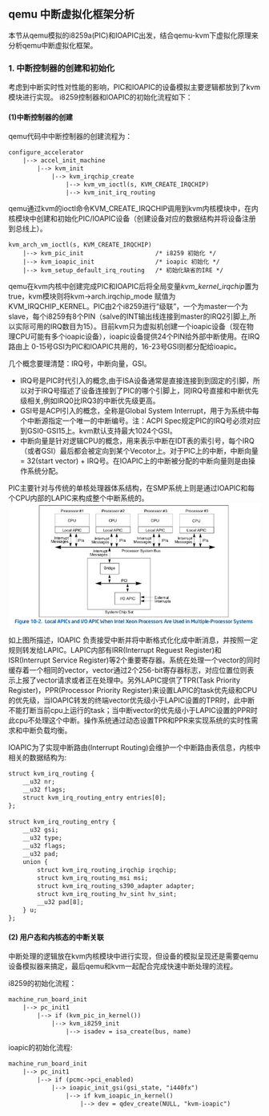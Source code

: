 ## qemu 中断虚拟化框架分析

本节从qemu模拟的i8259a(PIC)和IOAPIC出发，结合qemu-kvm下虚拟化原理来分析qemu中断虚拟化框架。

### 1. 中断控制器的创建和初始化
考虑到中断实时性对性能的影响，PIC和IOAPIC的设备模拟主要逻辑都放到了kvm模块进行实现。
i8259控制器和IOAPIC的初始化流程如下：

#### (1)中断控制器的创建
qemu代码中中断控制器的创建流程为：

    configure_accelerator
        |--> accel_init_machine
            |--> kvm_init
                |--> kvm_irqchip_create
                    |--> kvm_vm_ioctl(s, KVM_CREATE_IRQCHIP)
                    |--> kvm_init_irq_routing

qemu通过kvm的ioctl命令KVM_CREATE_IRQCHIP调用到kvm内核模块中，在内核模块中创建和初始化PIC/IOAPIC设备（创建设备对应的数据结构并将设备注册到总线上）。

    kvm_arch_vm_ioctl(s, KVM_CREATE_IRQCHIP)
        |--> kvm_pic_init                    /* i8259 初始化 */
        |--> kvm_ioapic_init                 /* ioapic 初始化 */
        |--> kvm_setup_default_irq_routing   /* 初始化缺省的IRE */

qemu在kvm内核中创建完成PIC和IOAPIC后将全局变量*kvm_kernel_irqchip*置为true，kvm模块则将kvm->arch.irqchip_mode 赋值为 KVM_IRQCHIP_KERNEL。PIC由2个i8259进行“级联”，一个为master一个为slave，每个i8259有8个PIN（salve的INT输出线连接到master的IRQ2引脚上,所以实际可用的IRQ数目为15）。目前kvm只为虚拟机创建一个ioapic设备（现在物理CPU可能有多个ioapic设备），ioapic设备提供24个PIN给外部中断使用。在IRQ路由上 0-15号GSI为PIC和IOAPIC共用的，16-23号GSI则都分配给ioapic。

几个概念要理清楚：IRQ号，中断向量，GSI。
*   IRQ号是PIC时代引入的概念,由于ISA设备通常是直接连接到到固定的引脚，所以对于IRQ号描述了设备连接到了PIC的哪个引脚上，同IRQ号直接和中断优先级相关,例如IRQ0比IRQ3的中断优先级更高。
*   GSI号是ACPI引入的概念，全称是Global System Interrupt，用于为系统中每个中断源指定一个唯一的中断编号。注：ACPI Spec规定PIC的IRQ号必须对应到GSI0-GSI15上。kvm默认支持最大1024个GSI。
*   中断向量是针对逻辑CPU的概念，用来表示中断在IDT表的索引号，每个IRQ（或者GSI）最后都会被定向到某个Vecotor上。对于PIC上的中断，中断向量 = 32(start vector) + IRQ号。在IOAPIC上的中断被分配的中断向量则是由操作系统分配。

PIC主要针对与传统的单核处理器体系结构，在SMP系统上则是通过IOAPIC和每个CPU内部的LAPIC来构成整个中断系统的。
![ioapic](images/ioapic.png)

如上图所描述，IOAPIC 负责接受中断并将中断格式化化成中断消息，并按照一定规则转发给LAPIC。LAPIC内部有IRR(Interrupt Reguest Register)和ISR(Interrupt Service Register)等2个重要寄存器。系统在处理一个vector的同时缓存着一个相同的vector，vector通过2个256-bit寄存器标志，对应位置位则表示上报了vector请求或者正在处理中。另外LAPIC提供了TPR(Task Priority Register)，PPR(Processor Priority Register)来设置LAPIC的task优先级和CPU的优先级，当IOAPIC转发的终端vector优先级小于LAPIC设置的TPR时，此中断不能打断当前cpu上运行的task；当中断vector的优先级小于LAPIC设置的PPR时此cpu不处理这个中断。操作系统通过动态设置TPR和PPR来实现系统的实时性需求和中断负载均衡。

IOAPIC为了实现中断路由(Interrupt Routing)会维护一个中断路由表信息，内核中相关的数据结构为:

    struct kvm_irq_routing {
        __u32 nr;
        __u32 flags;
        struct kvm_irq_routing_entry entries[0];
    };

    struct kvm_irq_routing_entry {
        __u32 gsi;
        __u32 type;
        __u32 flags;
        __u32 pad;
        union {
            struct kvm_irq_routing_irqchip irqchip;
            struct kvm_irq_routing_msi msi;
            struct kvm_irq_routing_s390_adapter adapter;
            struct kvm_irq_routing_hv_sint hv_sint;
            __u32 pad[8];
        } u;
    };

#### (2) 用户态和内核态的中断关联
中断处理的逻辑放在kvm内核模块中进行实现，但设备的模拟呈现还是需要qemu设备模拟器来搞定，最后qemu和kvm一起配合完成快速中断处理的流程。

i8259的初始化流程：

    machine_run_board_init
        |--> pc_init1
            |--> if (kvm_pic_in_kernel())
                |--> kvm_i8259_init
                    |--> isadev = isa_create(bus, name)


ioapic的初始化流程:

    machine_run_board_init
        |--> pc_init1
            |--> if (pcmc->pci_enabled)
                |--> ioapic_init_gsi(gsi_state, "i440fx")
                    |--> if kvm_ioapic_in_kernel()
                        |--> dev = qdev_create(NULL, "kvm-ioapic")

